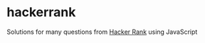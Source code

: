 # hackerrank

Solutions for many questions from [Hacker Rank](https://www.hackerrank.com/) using JavaScript
